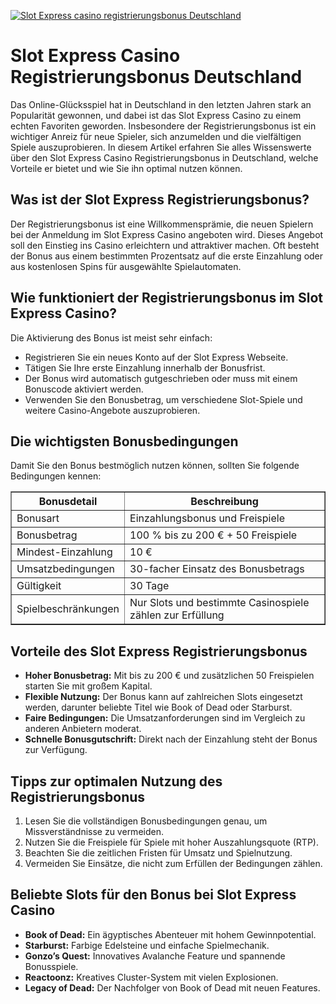 [![Slot Express casino registrierungsbonus Deutschland](https://123-caf.pages.dev/gitsignup.png)](https://vrmoo.ru/Bt82HjjY)

<h1>Slot Express Casino Registrierungsbonus Deutschland</h1>  <p>Das Online-Glücksspiel hat in Deutschland in den letzten Jahren stark an Popularität gewonnen, und dabei ist das Slot Express Casino zu einem echten Favoriten geworden. Insbesondere der Registrierungsbonus ist ein wichtiger Anreiz für neue Spieler, sich anzumelden und die vielfältigen Spiele auszuprobieren. In diesem Artikel erfahren Sie alles Wissenswerte über den Slot Express Casino Registrierungsbonus in Deutschland, welche Vorteile er bietet und wie Sie ihn optimal nutzen können.</p>  <h2>Was ist der Slot Express Registrierungsbonus?</h2>  <p>Der Registrierungsbonus ist eine Willkommensprämie, die neuen Spielern bei der Anmeldung im Slot Express Casino angeboten wird. Dieses Angebot soll den Einstieg ins Casino erleichtern und attraktiver machen. Oft besteht der Bonus aus einem bestimmten Prozentsatz auf die erste Einzahlung oder aus kostenlosen Spins für ausgewählte Spielautomaten.</p>  <h2>Wie funktioniert der Registrierungsbonus im Slot Express Casino?</h2>  <p>Die Aktivierung des Bonus ist meist sehr einfach:</p>  <ul>   <li>Registrieren Sie ein neues Konto auf der Slot Express Webseite.</li>   <li>Tätigen Sie Ihre erste Einzahlung innerhalb der Bonusfrist.</li>   <li>Der Bonus wird automatisch gutgeschrieben oder muss mit einem Bonuscode aktiviert werden.</li>   <li>Verwenden Sie den Bonusbetrag, um verschiedene Slot-Spiele und weitere Casino-Angebote auszuprobieren.</li> </ul>  <h2>Die wichtigsten Bonusbedingungen</h2>  <p>Damit Sie den Bonus bestmöglich nutzen können, sollten Sie folgende Bedingungen kennen:</p>  <table border="1" cellpadding="8" cellspacing="0">   <thead>     <tr>       <th>Bonusdetail</th>       <th>Beschreibung</th>     </tr>   </thead>   <tbody>     <tr>       <td>Bonusart</td>       <td>Einzahlungsbonus und Freispiele</td>     </tr>     <tr>       <td>Bonusbetrag</td>       <td>100 % bis zu 200 € + 50 Freispiele</td>     </tr>     <tr>       <td>Mindest-Einzahlung</td>       <td>10 €</td>     </tr>     <tr>       <td>Umsatzbedingungen</td>       <td>30-facher Einsatz des Bonusbetrags</td>     </tr>     <tr>       <td>Gültigkeit</td>       <td>30 Tage</td>     </tr>     <tr>       <td>Spielbeschränkungen</td>       <td>Nur Slots und bestimmte Casinospiele zählen zur Erfüllung</td>     </tr>   </tbody> </table>  <h2>Vorteile des Slot Express Registrierungsbonus</h2>  <ul>   <li><strong>Hoher Bonusbetrag:</strong> Mit bis zu 200 € und zusätzlichen 50 Freispielen starten Sie mit großem Kapital.</li>   <li><strong>Flexible Nutzung:</strong> Der Bonus kann auf zahlreichen Slots eingesetzt werden, darunter beliebte Titel wie Book of Dead oder Starburst.</li>   <li><strong>Faire Bedingungen:</strong> Die Umsatzanforderungen sind im Vergleich zu anderen Anbietern moderat.</li>   <li><strong>Schnelle Bonusgutschrift:</strong> Direkt nach der Einzahlung steht der Bonus zur Verfügung.</li> </ul>  <h2>Tipps zur optimalen Nutzung des Registrierungsbonus</h2>  <ol>   <li>Lesen Sie die vollständigen Bonusbedingungen genau, um Missverständnisse zu vermeiden.</li>   <li>Nutzen Sie die Freispiele für Spiele mit hoher Auszahlungsquote (RTP).</li>   <li>Beachten Sie die zeitlichen Fristen für Umsatz und Spielnutzung.</li>   <li>Vermeiden Sie Einsätze, die nicht zum Erfüllen der Bedingungen zählen.</li> </ol>  <h2>Beliebte Slots für den Bonus bei Slot Express Casino</h2>  <ul>   <li><strong>Book of Dead:</strong> Ein ägyptisches Abenteuer mit hohem Gewinnpotential.</li>   <li><strong>Starburst:</strong> Farbige Edelsteine und einfache Spielmechanik.</li>   <li><strong>Gonzo’s Quest:</strong> Innovatives Avalanche Feature und spannende Bonusspiele.</li>   <li><strong>Reactoonz:</strong> Kreatives Cluster-System mit vielen Explosionen.</li>   <li><strong>Legacy of Dead:</strong> Der Nachfolger von Book of Dead mit neuen Features.</li> </ul>